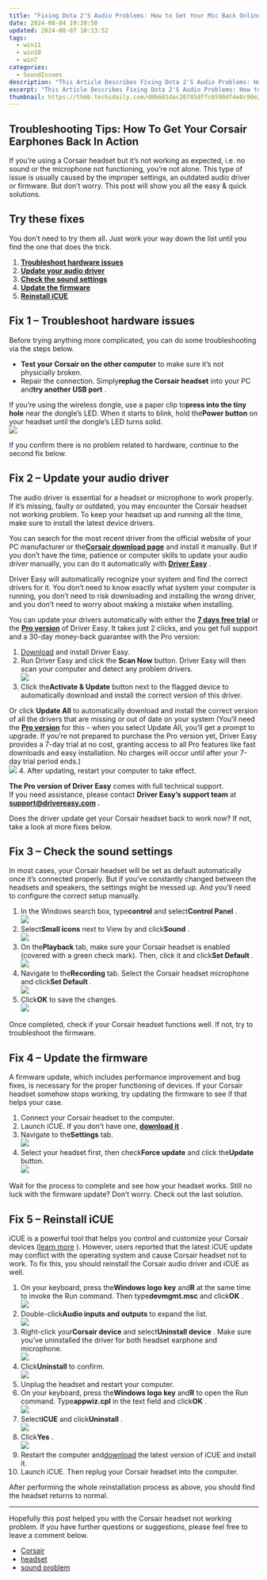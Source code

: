 ```yaml
---
title: "Fixing Dota 2'S Audio Problems: How to Get Your Mic Back Online"
date: 2024-08-04 19:39:50
updated: 2024-08-07 10:13:52
tags:
  - win11
  - win10
  - win7
categories:
  - SoundIssues
description: "This Article Describes Fixing Dota 2'S Audio Problems: How to Get Your Mic Back Online"
excerpt: "This Article Describes Fixing Dota 2'S Audio Problems: How to Get Your Mic Back Online"
thumbnail: https://thmb.techidaily.com/d8b681dac20745dffc0590df4e8c90e2635d89e0810cfd55569744e9fd64a173.jpg
---
```


## Troubleshooting Tips: How To Get Your Corsair Earphones Back In Action

If you’re using a Corsair headset but it’s not working as expected, i.e. no sound or the microphone not functioning, you’re not alone. This type of issue is usually caused by the improper settings, an outdated audio driver or firmware. But don’t worry. This post will show you all the easy & quick solutions.

## Try these fixes

 You don’t need to try them all. Just work your way down the list until you find the one that does the trick.

1. **[Troubleshoot hardware issues](https://tools.techidaily.com/drivereasy/download/)**
2. **[Update your audio driver](https://tools.techidaily.com/drivereasy/download/)**
3. **[Check the sound settings](https://tools.techidaily.com/drivereasy/download/)**
4. **[Update the firmware](https://tools.techidaily.com/drivereasy/download/)**
5. **[Reinstall iCUE](https://tools.techidaily.com/drivereasy/download/)**

## Fix 1 – Troubleshoot hardware issues

 Before trying anything more complicated, you can do some troubleshooting via the steps below.

* **Test your Corsair on the other computer** to make sure it’s not physicially broken.
* Repair the connection. Simply**replug the Corsair headset** into your PC and**try another USB port** .  

 If you’re using the wireless dongle, use a paper clip to**press into the tiny hole** near the dongle’s LED. When it starts to blink, hold the**Power button** on your headset until the dongle’s LED turns solid.  
![](https://images.drivereasy.com/wp-content/uploads/2021/04/reset-the-connection-with-dongle.jpg)

 If you confirm there is no problem related to hardware, continue to the second fix below.

## Fix 2 – Update your audio driver

 The audio driver is essential for a headset or microphone to work properly. If it’s missing, faulty or outdated, you may encounter the Corsair headset not working problem. To keep your headset up and running all the time, make sure to install the latest device drivers.

 You can search for the most recent driver from the official website of your PC manufacturer or the[**Corsair download page**](https://www.corsair.com/us/en/downloads) and install it manually. But if you don’t have the time, patience or computer skills to update your audio driver manually, you can do it automatically with **[Driver Easy](https://tools.techidaily.com/drivereasy/download/)**  .

 Driver Easy will automatically recognize your system and find the correct drivers for it. You don’t need to know exactly what system your computer is running, you don’t need to risk downloading and installing the wrong driver, and you don’t need to worry about making a mistake when installing.

 You can update your drivers automatically with either the [**7 days free trial**](https://tools.techidaily.com/drivereasy/download/) or the [**Pro version**](https://tools.techidaily.com/drivereasy/download/) of Driver Easy. It takes just 2 clicks, and you get full support and a 30-day money-back guarantee with the Pro version:

1. [Download](https://tools.techidaily.com/drivereasy/download/) and install Driver Easy.
2. Run Driver Easy and click the **Scan Now** button. Driver Easy will then scan your computer and detect any problem drivers.  
![](https://www.drivereasy.com/wp-content/uploads/2020/10/6_0_scan-now.jpg)
3. Click the**Activate & Update** button next to the flagged device to automatically download and install the correct version of this driver.  

 Or click **Update All** to automatically download and install the correct version of all the drivers that are missing or out of date on your system (You’ll need the **[Pro version](https://tools.techidaily.com/drivereasy/download/)**  for this – when you select Update All, you’ll get a prompt to upgrade. If you’re not prepared to purchase the Pro version yet, Driver Easy provides a 7-day trial at no cost, granting access to all Pro features like fast downloads and easy installation. No charges will occur until after your 7-day trial period ends.)  
![](https://www.drivereasy.com/wp-content/uploads/2021/04/CORSAIR-HS60-HAPTIC-Gaming-Headset.png)
4. After updating, restart your computer to take effect.

**The Pro version of Driver Easy** comes with full technical support.  
 If you need assistance, please contact **Driver Easy’s support team** at **[support@drivereasy.com](https://tools.techidaily.com/drivereasy/download/) .**

 Does the driver update get your Corsair headset back to work now? If not, take a look at more fixes below.

## Fix 3 – Check the sound settings

 In most cases, your Corsair headset will be set as default automatically once it’s connected properly. But if you’ve constantly changed between the headsets and speakers, the settings might be messed up. And you’ll need to configure the correct setup manually.

1. In the Windows search box, type**control** and select**Control Panel** .  
![](https://images.drivereasy.com/wp-content/uploads/2021/04/control-panel-0.jpg)
2. Select**Small icons** next to View by and click**Sound** .  
![](https://images.drivereasy.com/wp-content/uploads/2021/04/control-panel-1.jpg)
3. On the**Playback** tab, make sure your Corsair headset is enabled (covered with a green check mark). Then, click it and click**Set Default** .  
![](https://images.drivereasy.com/wp-content/uploads/2021/04/sound-settings-3.jpg)
4. Navigate to the**Recording** tab. Select the Corsair headset microphone and click**Set Default** .  
![](https://images.drivereasy.com/wp-content/uploads/2021/04/sound-settings-4-1.jpg)
5. Click**OK** to save the changes.  
![](https://images.drivereasy.com/wp-content/uploads/2021/04/sound-settings-5.jpg)

 Once completed, check if your Corsair headset functions well. If not, try to troubleshoot the firmware.

## Fix 4 – Update the firmware

 A firmware update, which includes performance improvement and bug fixes, is necessary for the proper functioning of devices. If your Corsair headset somehow stops working, try updating the firmware to see if that helps your case.

1. Connect your Corsair headset to the computer.
2. Launch iCUE. If you don’t have one, **[download it](https://www.corsair.com/ww/en/icue)**  .
3. Navigate to the**Settings** tab.  
![](https://images.drivereasy.com/wp-content/uploads/2021/04/5-1-1.jpg)
4. Select your headset first, then check**Force update** and click the**Update** button.  
![](https://images.drivereasy.com/wp-content/uploads/2021/04/firmware-update.jpg)

 Wait for the process to complete and see how your headset works. Still no luck with the firmware update? Don’t worry. Check out the last solution.

## Fix 5 – Reinstall iCUE

 iCUE is a powerful tool that helps you control and customize your Corsair devices ([learn more](https://tools.techidaily.com/drivereasy/download/) ). However, users reported that the latest iCUE update may conflict with the operating system and cause Corsair headset not to work. To fix this, you should reinstall the Corsair audio driver and iCUE as well.

1. On your keyboard, press the**Windows logo** **key** and**R** at the same time to invoke the Run command. Then type**devmgmt.msc** and click**OK** .  
![](https://images.drivereasy.com/wp-content/uploads/2021/04/uninstall-corsair-driver-0.jpg)
2. Double-click**Audio inputs and outputs** to expand the list.  
![](https://images.drivereasy.com/wp-content/uploads/2021/04/uninstall-corsair-driver-1.jpg)
3. Right-click your**Corsair device** and select**Uninstall device** . Make sure you’ve uninstalled the driver for both headset earphone and microphone.  
![](https://images.drivereasy.com/wp-content/uploads/2021/04/uninstall-corsair-driver-2.jpg)
4. Click**Uninstall** to confirm.  
![](https://images.drivereasy.com/wp-content/uploads/2021/04/uninstall-corsair-driver-3.jpg)
5. Unplug the headset and restart your computer.
6. On your keyboard, press the**Windows logo key** and**R** to open the Run command. Type**appwiz.cpl** in the text field and click**OK** .  
![](https://images.drivereasy.com/wp-content/uploads/2021/04/uninstall-corsair-driver-4.jpg)
7. Select**iCUE** and click**Uninstall** .  
![](https://images.drivereasy.com/wp-content/uploads/2021/04/uninstall-corsair-driver-5.jpg)
8. Click**Yes** .  
![](https://images.drivereasy.com/wp-content/uploads/2021/04/uninstall-corsair-driver-6.jpg)
9. Restart the computer and[download](https://www.corsair.com/ww/en/icue) the latest version of iCUE and install it.
10. Launch iCUE. Then replug your Corsair headset into the computer.

 After performing the whole reinstallation process as above, you should find the headset returns to normal.

---

 Hopefully this post helped you with the Corsair headset not working problem. If you have further questions or suggestions, please feel free to leave a comment below.

* [Corsair](https://tools.techidaily.com/drivereasy/download/)
* [headset](https://tools.techidaily.com/drivereasy/download/)
* [sound problem](https://tools.techidaily.com/drivereasy/download/)

<ins class="adsbygoogle"
     style="display:block"
     data-ad-format="autorelaxed"
     data-ad-client="ca-pub-7571918770474297"
     data-ad-slot="1223367746"></ins>



<ins class="adsbygoogle"
     style="display:block"
     data-ad-client="ca-pub-7571918770474297"
     data-ad-slot="8358498916"
     data-ad-format="auto"
     data-full-width-responsive="true"></ins>

